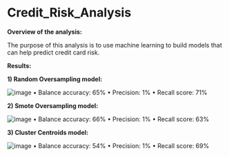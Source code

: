 # Credit_Risk_Analysis

**Overview of the analysis:**

The purpose of this analysis is to use machine learning to build models that can help predict credit card risk. 

**Results:**

**1) Random Oversampling model:**

![image](https://user-images.githubusercontent.com/96017493/166150750-c1514745-2319-4856-898d-680c2cee9518.png)
•	Balance accuracy: 65%
•	Precision: 1%
•	Recall score: 71%

**2) Smote Oversampling model:**

![image](https://user-images.githubusercontent.com/96017493/166150810-b86acd74-5d47-41f2-9c8a-e454a04cd24b.png)
•	Balance accuracy: 66%
•	Precision: 1%
•	Recall score: 63%

**3) Cluster Centroids model:**

![image](https://user-images.githubusercontent.com/96017493/166150832-b5542309-7e38-4ccd-8a1f-5a7c2881adb1.png)
•	Balance accuracy: 54%
•	Precision: 1%
•	Recall score: 69%
